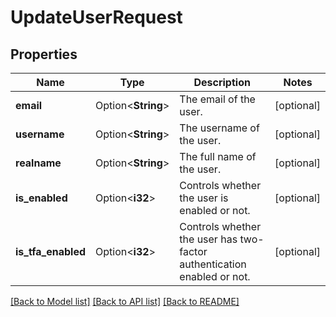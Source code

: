 # UpdateUserRequest

## Properties

Name | Type | Description | Notes
------------ | ------------- | ------------- | -------------
**email** | Option<**String**> | The email of the user. | [optional]
**username** | Option<**String**> | The username of the user. | [optional]
**realname** | Option<**String**> | The full name of the user. | [optional]
**is_enabled** | Option<**i32**> | Controls whether the user is enabled or not. | [optional]
**is_tfa_enabled** | Option<**i32**> | Controls whether the user has two-factor authentication enabled or not. | [optional]

[[Back to Model list]](../README.md#documentation-for-models) [[Back to API list]](../README.md#documentation-for-api-endpoints) [[Back to README]](../README.md)


